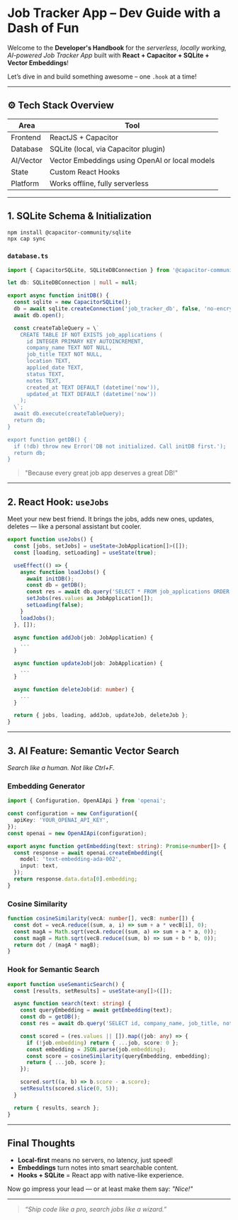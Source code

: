 
# Job Tracker App – Dev Guide with a Dash of Fun

Welcome to the **Developer's Handbook** for the *serverless, locally working, AI-powered Job Tracker App* built with **React + Capacitor + SQLite + Vector Embeddings**!

Let’s dive in and build something awesome – one `.hook` at a time!

---

## ⚙️ Tech Stack Overview

| Area | Tool |
|------|------|
| Frontend | ReactJS + Capacitor |
| Database | SQLite (local, via Capacitor plugin) |
| AI/Vector | Vector Embeddings using OpenAI or local models |
| State | Custom React Hooks |
| Platform | Works offline, fully serverless |

---

## 1. **SQLite Schema & Initialization**

```bash
npm install @capacitor-community/sqlite
npx cap sync
```

### `database.ts`

```ts
import { CapacitorSQLite, SQLiteDBConnection } from '@capacitor-community/sqlite';

let db: SQLiteDBConnection | null = null;

export async function initDB() {
  const sqlite = new CapacitorSQLite();
  db = await sqlite.createConnection('job_tracker_db', false, 'no-encryption', 1);
  await db.open();

  const createTableQuery = \`
    CREATE TABLE IF NOT EXISTS job_applications (
      id INTEGER PRIMARY KEY AUTOINCREMENT,
      company_name TEXT NOT NULL,
      job_title TEXT NOT NULL,
      location TEXT,
      applied_date TEXT,
      status TEXT,
      notes TEXT,
      created_at TEXT DEFAULT (datetime('now')),
      updated_at TEXT DEFAULT (datetime('now'))
    );
  \`;
  await db.execute(createTableQuery);
  return db;
}

export function getDB() {
  if (!db) throw new Error('DB not initialized. Call initDB first.');
  return db;
}
```

> "Because every great job app deserves a great DB!"

---

## 2. **React Hook: `useJobs`**

Meet your new best friend. It brings the jobs, adds new ones, updates, deletes — like a personal assistant but cooler.

```ts
export function useJobs() {
  const [jobs, setJobs] = useState<JobApplication[]>([]);
  const [loading, setLoading] = useState(true);

  useEffect(() => {
    async function loadJobs() {
      await initDB();
      const db = getDB();
      const res = await db.query('SELECT * FROM job_applications ORDER BY applied_date DESC');
      setJobs(res.values as JobApplication[]);
      setLoading(false);
    }
    loadJobs();
  }, []);

  async function addJob(job: JobApplication) {
    ...
  }

  async function updateJob(job: JobApplication) {
    ...
  }

  async function deleteJob(id: number) {
    ...
  }

  return { jobs, loading, addJob, updateJob, deleteJob };
}
```

---

## 3. **AI Feature: Semantic Vector Search**

*Search like a human. Not like Ctrl+F.*

### Embedding Generator

```ts
import { Configuration, OpenAIApi } from 'openai';

const configuration = new Configuration({
  apiKey: 'YOUR_OPENAI_API_KEY',
});
const openai = new OpenAIApi(configuration);

export async function getEmbedding(text: string): Promise<number[]> {
  const response = await openai.createEmbedding({
    model: 'text-embedding-ada-002',
    input: text,
  });
  return response.data.data[0].embedding;
}
```

### Cosine Similarity

```ts
function cosineSimilarity(vecA: number[], vecB: number[]) {
  const dot = vecA.reduce((sum, a, i) => sum + a * vecB[i], 0);
  const magA = Math.sqrt(vecA.reduce((sum, a) => sum + a * a, 0));
  const magB = Math.sqrt(vecB.reduce((sum, b) => sum + b * b, 0));
  return dot / (magA * magB);
}
```

### Hook for Semantic Search

```ts
export function useSemanticSearch() {
  const [results, setResults] = useState<any[]>([]);

  async function search(text: string) {
    const queryEmbedding = await getEmbedding(text);
    const db = getDB();
    const res = await db.query('SELECT id, company_name, job_title, notes, embedding FROM job_applications');

    const scored = (res.values || []).map((job: any) => {
      if (!job.embedding) return { ...job, score: 0 };
      const embedding = JSON.parse(job.embedding);
      const score = cosineSimilarity(queryEmbedding, embedding);
      return { ...job, score };
    });

    scored.sort((a, b) => b.score - a.score);
    setResults(scored.slice(0, 5));
  }

  return { results, search };
}
```

---

## Final Thoughts

- **Local-first** means no servers, no latency, just speed!
- **Embeddings** turn notes into smart searchable content.
- **Hooks + SQLite** = React app with native-like experience.

Now go impress your lead — or at least make them say: *"Nice!"*

---

> *“Ship code like a pro, search jobs like a wizard.”*
